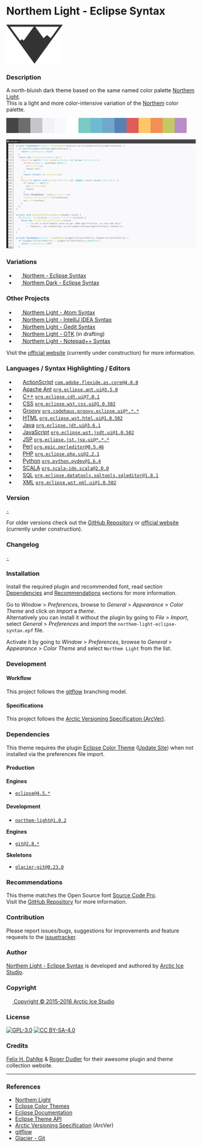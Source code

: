Northem Light - Eclipse Syntax
==============================

[![Northem Logo](src/main/assets/media/northem-logo.png)](http://arcticicestudio.com/northem)

### Description
A north-bluish dark theme based on the same named color palette [Northem Light](https://github.com/arcticicestudio/northem-light).  
This is a light and more color-intensive variation of the [Northem](https://github.com/arcticicestudio/northem) color palette.

![Northem Light](src/main/assets/media/northem-light.png)

![Northem Light - Eclipse Syntax Preview Screenshot](src/main/assets/media/preview-screenshot.png)

### Variations
  - <a href="https://github.com/arcticicestudio/northem-eclipse-syntax"><img src="http://www.eclipse.org/favicon.ico" width=16 height=16> Northem - Eclipse Syntax</a> <img src="https://www.kernel.org/theme/images/logos/favicon.png" width=16 height=16 /> <img src="https://developer.apple.com/favicon.ico" width=16 height=16 /> <img src="https://www.microsoft.com/en-us/windows/favicon.ico" width=16 height=16 />
  - <a href="https://github.com/arcticicestudio/northem-dark-eclipse-syntax"><img src="http://www.eclipse.org/favicon.ico" width=16 height=16/> Northem Dark - Eclipse Syntax</a> <img src="https://www.kernel.org/theme/images/logos/favicon.png" width=16 height=16 /> <img src="https://developer.apple.com/favicon.ico" width=16 height=16 /> <img src="https://www.microsoft.com/en-us/windows/favicon.ico" width=16 height=16 />

### Other Projects
  - <a href="https://github.com/arcticicestudio/northem-light-atom-syntax"><img src="https://atom.io/favicon.ico" width=16 height=16> Northem Light - Atom Syntax</a> <img src="https://www.kernel.org/theme/images/logos/favicon.png" width=16 height=16 /> <img src="https://developer.apple.com/favicon.ico" width=16 height=16 /> <img src="https://www.microsoft.com/en-us/windows/favicon.ico" width=16 height=16 />
  - <a href="https://github.com/arcticicestudio/northem-light-intellij-idea-syntax"><img src="https://www.jetbrains.com/_assets/shared/favicons/jetbrains.ico" width=16 height=16> Northem Light - IntelliJ IDEA Syntax</a> <img src="https://www.kernel.org/theme/images/logos/favicon.png" width=16 height=16 /> <img src="https://developer.apple.com/favicon.ico" width=16 height=16 /> <img src="https://www.microsoft.com/en-us/windows/favicon.ico" width=16 height=16 />
  -  <a href="https://github.com/arcticicestudio/northem-light-gedit-syntax"><img src="https://static.gnome.org/wiki.gnome.org/gnome/css/favicon.png" width=16 height=16> Northem Light - Gedit Syntax</a> <img src="https://www.kernel.org/theme/images/logos/favicon.png" width=16 height=16 />
  - <a href="#"><img src="http://www.gtk.org/images/gtk-logo.ico" width=16 height=16> Northem Light - GTK</a> (in drafting) <img src="https://www.kernel.org/theme/images/logos/favicon.png" width=16 height=16 />
  - <a href="https://github.com/arcticicestudio/northem-light-notepadplusplus-syntax"><img src="http://notepad-plus-plus.org/assets/images/favicon.ico" width=16 height=16> Northem Light - Notepad++ Syntax</a> <img src="https://www.microsoft.com/en-us/windows/favicon.ico" width=16 height=16 />

Visit the [official website](http://arcticicestudio.com/northem) (currently under construction) for more information.

### Languages / Syntax Highlighting / Editors
  - <img src="http://www.adobe.com/favicon.ico" width=16 height=16> <a href="http://www.adobe.com/devnet/actionscript.html">ActionScript</a>
  [`com.adobe.flexide.as.core@4.0.0`](http://eclipsecolorthemes.org/?view=empty&action=mapping&plugin=com.adobe.flexide.as.core)
  - <img src="http://www.apache.org/favicon.ico" width=16 height=16> <a href="http://ant.apache.org/">Apache Ant</a>
  [`org.eclipse.ant.ui@3.5.0`](http://eclipsecolorthemes.org/?view=empty&action=mapping&plugin=org.eclipse.ant.ui)
  - <img src="https://isocpp.org/favicon.ico" width=16 height=16> <a href="https://isocpp.org/">C++</a>
  [`org.eclipse.cdt.ui@7.0.1`](http://eclipsecolorthemes.org/?view=empty&action=mapping&plugin=org.eclipse.cdt.ui)
  - <img src="https://www.w3.org/favicon.ico" width=16 height=16> <a href="https://www.w3.org/TR/CSS/">CSS</a>
  [`org.eclipse.wst.css.ui@1.0.502`](http://eclipsecolorthemes.org/?view=empty&action=mapping&plugin=org.eclipse.wst.css.ui)
  - <img src="http://www.groovy-lang.org/img/xfavicon.ico.pagespeed.ic.5MuYua7ZOt.png" width=16 height=16> <a href="http://www.groovy-lang.org/">Groovy</a>
  [`org.codehaus.groovy.eclipse.ui@*.*.*`](http://eclipsecolorthemes.org/?view=empty&action=mapping&plugin=org.codehaus.groovy.eclipse.ui)
  - <img src="https://www.w3.org/favicon.ico" width=16 height=16> <a href="https://www.w3.org/html/">HTML</a>
  [`org.eclipse.wst.html.ui@1.0.502`](http://eclipsecolorthemes.org/?view=empty&action=mapping&plugin=org.eclipse.wst.html.ui)
  - <img src="http://www.oracle.com/favicon.ico" width=16 height=16> <a href="http://www.oracle.com/technetwork/java/javase/overview/index.html">Java</a>
  [`org.eclipse.jdt.ui@3.6.1`](http://eclipsecolorthemes.org/?view=empty&action=mapping&plugin=org.eclipse.jdt.ui)
  - <img src="http://www.ecma-international.org/favicon.ico" width=16 height=16> <a href="http://www.ecmascript.org/">JavaScript</a>
  [`org.eclipse.wst.jsdt.ui@1.0.502`](http://eclipsecolorthemes.org/?view=empty&action=mapping&plugin=org.eclipse.wst.jsdt.ui)
  - <img src="http://www.oracle.com/favicon.ico" width=16 height=16> <a href="http://www.oracle.com/technetwork/java/jsp-138432.html">JSP</a>
  [`org.eclipse.jst.jsp.ui@*.*.*`](http://eclipsecolorthemes.org/?view=empty&action=mapping&plugin=org.eclipse.jst.jsp.ui)
  - <img src="https://www.perl.org/favicon.ico" width=16 height=16> <a href="https://www.perl.org/">Perl</a>
  [`org.epic.perleditor@0.5.46`](http://eclipsecolorthemes.org/?view=empty&action=mapping&plugin=org.epic.perleditor)
  - <img src="http://php.net/favicon.ico" width=16 height=16> <a href="https://php.net/">PHP</a>
  [`org.eclipse.php.ui@2.2.1`](http://eclipsecolorthemes.org/?view=empty&action=mapping&plugin=org.eclipse.php.ui)
  - <img src="https://www.python.org/static/favicon.ico" width=16 height=16> <a href="https://www.python.org/">Python</a>
  [`org.python.pydev@1.6.4`](http://eclipsecolorthemes.org/?view=empty&action=mapping&plugin=org.python.pydev)
  - <img src="http://www.scala-lang.org/favicon.ico" width=16 height=16> <a href="http://www.scala-lang.org/">SCALA</a>
  [`org.scala-ide.scala@2.0.0`](http://eclipsecolorthemes.org/?view=empty&action=mapping&plugin=org.scala-ide.scala)
  - <img src="http://www.iso.org/favicon.ico" width=16 height=16> <a href="http://www.iso.org/iso/iso_catalogue/catalogue_tc/catalogue_detail.htm?csnumber=53681">SQL</a>
  [`org.eclipse.datatools.sqltools.sqleditor@1.8.1`](http://eclipsecolorthemes.org/?view=empty&action=mapping&plugin=org.eclipse.datatools.sqltools.sqleditor)
  - <img src="https://www.w3.org/favicon.ico" width=16 height=16> <a href="https://www.w3.org/TR/2006/REC-xml11-20060816/">XML</a>
  [`org.eclipse.wst.xml.ui@1.0.502`](http://eclipsecolorthemes.org/?view=empty&action=mapping&plugin=org.eclipse.wst.xml.ui)

### Version
[`-`](https://github.com/arcticicestudio/northem-light-eclipse-syntax/releases/latest)  

For older versions check out the [GitHub Repository](https://github.com/arcticicestudio/northem-light-eclipse-syntax) or [official website](http://arcticicestudio.com/northem) (currently under construction).

### Changelog
[`-`](CHANGELOG.md)

### Installation
Install the required plugin and recommended font, read section [Dependencies](#Dependencies) and [Recommendations](#Recommendations) sections for more information.

Go to *Window* > *Preferences*, browse to *General* > *Appearance* > *Color Theme* and click on *Import* a *theme*.  
Alternatively you can install it without the plugin by going to *File* > *Import*, select *General* > *Preferences* and import the `northem-light-eclipse-syntax.epf` file.

Activate it by going to *Window* > *Preferences*, browse to *General* > *Appearance* > *Color Theme* and select `Northem Light` from the list.

### Development
#### Workflow
This project follows the [gitflow](http://nvie.com/posts/a-successful-git-branching-model) branching model.

#### Specifications
This project follows the [Arctic Versioning Specification (ArcVer)](https://github.com/arcticicestudio/arcver).

### Dependencies
This theme requires the plugin [Eclipse Color Theme](http://eclipsecolorthemes.org/plugin) ([Update Site](http://eclipse-color-theme.github.io/update)) when not installed via the preferences file import.

#### Production
**Engines**
  - [`eclipse@4.5.*`](https://eclipse.org)

#### Development
  - [`northem-light@1.0.2`](https://github.com/arcticicestudio/northem-light)

**Engines**
  - [`git@2.8.*`](https://git-scm.com)

**Skeletons**
  - [`glacier-git@0.23.0`](https://github.com/arcticicestudio/glacier-git)

### Recommendations
This theme matches the Open Source font [Source Code Pro](https://typekit.com/fonts/source-code-pro).  
Visit the [GitHub Repository](https://github.com/adobe-fonts/source-code-pro) for more information.

### Contribution
Please report issues/bugs, suggestions for improvements and feature requests to the [issuetracker](https://github.com/arcticicestudio/northem-light-eclipse-syntax/issues).

### Author
[Northem Light - Eclipse Syntax](https://github.com/arcticicestudio/northem-light-eclipse-syntax) is developed and authored by [Arctic Ice Studio](http://arcticicestudio.com).

### Copyright
<a href="mailto:development@arcticicestudio.com"><img src="http://arcticicestudio.com/favicon.ico" width=16 height=16 /> Copyright &copy; 2015-2016 Arctic Ice Studio</a>

### License
[![GPL-3.0](http://www.gnu.org/graphics/gplv3-88x31.png)](http://www.gnu.org/licenses/gpl.txt) [![CC BY-SA-4.0](http://mirrors.creativecommons.org/presskit/buttons/88x31/svg/by-sa.svg)](http://creativecommons.org/licenses/by-sa/4.0/)

### Credits
[Felix H. Dahlke](https://twitter.com/fhd) & [Roger Dudler](https://twitter.com/rogerdudler) for their awesome plugin and theme collection website.

---

### References
  - [Northem Light](http://github.com/arcticicestudio/northem-light)
  - [Eclipse Color Themes](http://eclipsecolorthemes.org)  
  - [Eclipse Documentation](http://www.eclipse.org/documentation)  
  - [Eclipse Theme API](help.eclipse.org/luna/index.jsp?topic=/org.eclipse.platform.doc.isv/reference/extension-points/org_eclipse_ui_themes.html)
  - [Arctic Versioning Specification](http://specs.arcticicestudio.com/arcver) (ArcVer)
  - [gitflow](http://nvie.com/posts/a-successful-git-branching-model)
  - [Glacier - Git](https://github.com/arcticicestudio/glacier-git)
